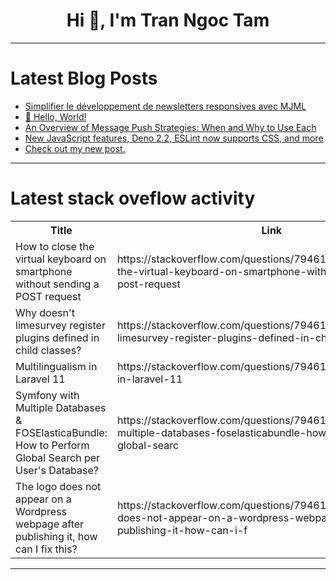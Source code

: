 <h1 align="center">Hi 👋, I'm Tran Ngoc Tam</h1>

---

# Latest Blog Posts 
<!-- BLOG-POST-LIST:START -->
- [Simplifier le développement de newsletters responsives avec MJML](https://dev.to/p0p0/simplifier-le-developpement-de-newsletters-responsives-avec-mjml-jpn)
- [👋 Hello, World!](https://dev.to/auti/hello-world-38jp)
- [An Overview of Message Push Strategies: When and Why to Use Each](https://dev.to/leapcell/an-overview-of-message-push-strategies-when-and-why-to-use-each-51j8)
- [New JavaScript features, Deno 2.2, ESLint now supports CSS, and more](https://dev.to/thisweekinjavascript/new-javascript-features-deno-22-eslint-now-supports-css-and-more-l7n)
- [Check out my new post.](https://dev.to/abiodun_akintola/check-out-my-new-post-21a3)
<!-- BLOG-POST-LIST:END -->

---

# Latest stack oveflow activity
<table>
  <tr><th>Title</th><th>Link</th></tr>
  <!-- STACKOVERFLOW:START --><tr><td>How to close the virtual keyboard on smartphone without sending a POST request</td><td>https://stackoverflow.com/questions/79461635/how-to-close-the-virtual-keyboard-on-smartphone-without-sending-a-post-request</td></tr><tr><td>Why doesn&#39;t limesurvey register plugins defined in child classes?</td><td>https://stackoverflow.com/questions/79461580/why-doesnt-limesurvey-register-plugins-defined-in-child-classes</td></tr><tr><td>Multilingualism in Laravel 11</td><td>https://stackoverflow.com/questions/79461516/multilingualism-in-laravel-11</td></tr><tr><td>Symfony with Multiple Databases &amp; FOSElasticaBundle: How to Perform Global Search per User&#39;s Database?</td><td>https://stackoverflow.com/questions/79461502/symfony-with-multiple-databases-foselasticabundle-how-to-perform-global-searc</td></tr><tr><td>The logo does not appear on a Wordpress webpage after publishing it, how can I fix this?</td><td>https://stackoverflow.com/questions/79461454/the-logo-does-not-appear-on-a-wordpress-webpage-after-publishing-it-how-can-i-f</td></tr><!-- STACKOVERFLOW:END -->
</table>

---


